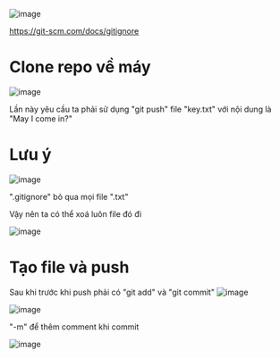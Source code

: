 ![image](https://github.com/user-attachments/assets/0dd31817-1aa1-418a-82fc-089ae535b191)

https://git-scm.com/docs/gitignore

# Clone repo về máy
![image](https://github.com/user-attachments/assets/7271052d-d1d1-41d2-8cde-39488f1b4eb9)

Lần này yêu cầu ta phải sử dụng "git push" file "key.txt" với nội dung là "May I come in?" 

# Lưu ý
![image](https://github.com/user-attachments/assets/5cb2559d-d1bf-458b-8f58-31e81514f18f)

".gitignore" bỏ qua mọi file ".txt"

Vậy nên ta có thể xoá luôn file đó đi

![image](https://github.com/user-attachments/assets/f15cae40-d037-440f-8b44-f107430e52ad)

# Tạo file và push
Sau khi trước khi push phải có "git add" và "git commit"
![image](https://github.com/user-attachments/assets/30703469-6607-463a-828e-2aa5efe0c6ae)

![image](https://github.com/user-attachments/assets/aaee6c7f-1f7a-4e25-959e-8e93690f901a)

"-m" để thêm comment khi commit

![image](https://github.com/user-attachments/assets/729645df-137f-442f-9e31-641a73e457c9)

